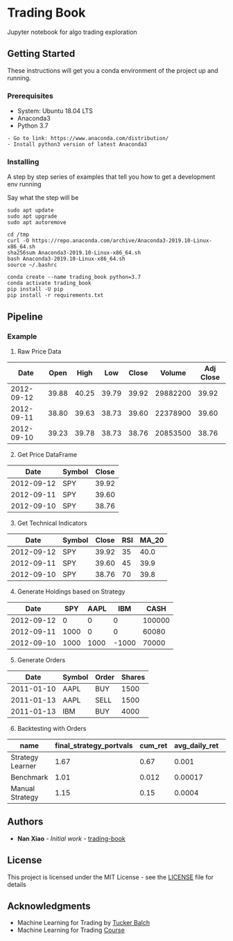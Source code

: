 # Trading Book

Jupyter notebook for algo trading exploration

## Getting Started

These instructions will get you a conda environment of the project up and running.

### Prerequisites
* System: Ubuntu 18.04 LTS
* Anaconda3
* Python 3.7

```
- Go to link: https://www.anaconda.com/distribution/ 
- Install python3 version of latest Anaconda3
```

### Installing

A step by step series of examples that tell you how to get a development env running

Say what the step will be

```
sudo apt update
sudo apt upgrade
sudo apt autoremove

cd /tmp
curl -O https://repo.anaconda.com/archive/Anaconda3-2019.10-Linux-x86_64.sh
sha256sum Anaconda3-2019.10-Linux-x86_64.sh
bash Anaconda3-2019.10-Linux-x86_64.sh
source ~/.bashrc

conda create --name trading_book python=3.7
conda activate trading_book
pip install -U pip
pip install -r requirements.txt
```

## Pipeline
### Example
1. Raw Price Data

|Date      |Open |High |Low  |Close|Volume  |Adj Close|
|----------|-----|-----|-----|-----|--------|---------|
|2012-09-12|39.88|40.25|39.79|39.92|29882200|39.92    |
|2012-09-11|38.80|39.63|38.73|39.60|22378900|39.60    |
|2012-09-10|39.23|39.78|38.73|38.76|20853500|38.76    |

2. Get Price DataFrame

|Date      |Symbol|Close|
|----------|------|-----|
|2012-09-12|SPY   |39.92|
|2012-09-11|SPY   |39.60|
|2012-09-10|SPY   |38.76|

3. Get Technical Indicators

|Date      |Symbol|Close|RSI|MA_20|
|----------|------|-----|---|-----|
|2012-09-12|SPY   |39.92| 35| 40.0|
|2012-09-11|SPY   |39.60| 45| 39.9|
|2012-09-10|SPY   |38.76| 70| 39.8|

4. Generate Holdings based on Strategy

|Date      |SPY   |AAPL  | IBM  |CASH    |
|----------|------|------|------|--------|
|2012-09-12|    0 |    0 |    0 | 100000 |
|2012-09-11| 1000 |    0 |    0 |  60080 |
|2012-09-10| 1000 | 1000 |-1000 |  70000 |

5. Generate Orders

|Date      |Symbol|Order|Shares|
|----------|------|-----|------|
|2011-01-10|AAPL  |BUY  |1500  |
|2011-01-13|AAPL  |SELL |1500  |
|2011-01-13|IBM   |BUY  |4000  |

6. Backtesting with Orders

|name            |final_strategy_portvals|cum_ret|avg_daily_ret|std_daily_ret|sharpe_ratio|
|----------------|-----------------------|-------|-------------|-------------|------------|
|Strategy Learner|          1.67         | 0.67  | 0.001       | 0.0069      | 2.372      |
|Benchmark       |          1.01         | 0.012 | 0.00017     | 0.017       | 0.157      |
|Manual Strategy |          1.15         | 0.15  | 0.0004      | 0.016       | 0.4        |


## Authors

* **Nan Xiao** - *Initial work* - [trading-book](https://github.com/trading-book)

## License

This project is licensed under the MIT License - see the [LICENSE](LICENSE) file for details

## Acknowledgments

* Machine Learning for Trading by [Tucker Balch](http://www.cc.gatech.edu/~tucker)
* Machine Learning for Trading [Course](https://quantsoftware.gatech.edu/Machine_Learning_for_Trading_Course)
